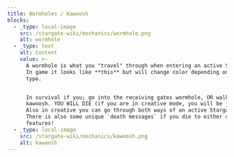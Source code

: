 ```yaml
---
title: Wormholes / Kawoosh
blocks:
  - _type: local-image
    src: /stargate-wiki/mechanics/wormhole.png
    alt: wormhole
  - _type: text
    alt: Content
    value: >-
      A wormhole is what you "travel" through when entering an active Stargate.
      In game it looks like **this** but will change color depending on the gate
      type.


      In survival if you; go into the receiving gates wormhole, OR walk into the
      kawoosh. YOU WILL DIE (if you are in creative mode, you will be just fine.
      Also in creative you can go through both ways of an active Stargate).
      There is also some unique `death messages` if you die to either of these
      features!
  - _type: local-image
    src: /stargate-wiki/mechanics/kawoosh.png
    alt: kawoosh
---
```

